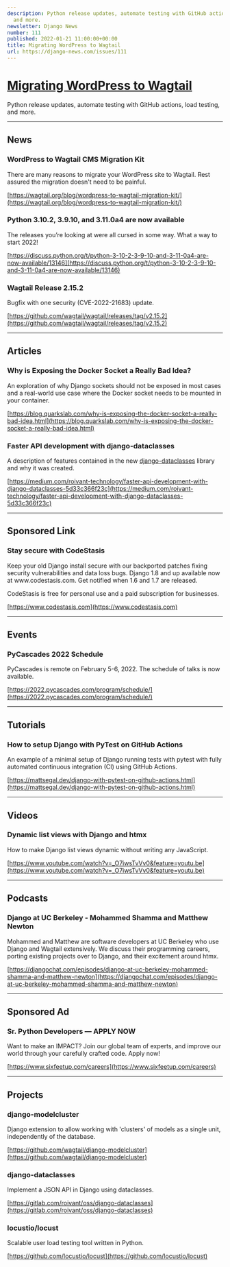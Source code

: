 ```yaml
---
description: Python release updates, automate testing with GitHub actions, load testing,
  and more.
newsletter: Django News
number: 111
published: 2022-01-21 11:00:00+00:00
title: Migrating WordPress to Wagtail
url: https://django-news.com/issues/111
---
```


# [Migrating WordPress to Wagtail](https://django-news.com/issues/111)

Python release updates, automate testing with GitHub actions, load testing, and more.

----

## News

### WordPress to Wagtail CMS Migration Kit

<p>There are many reasons to migrate your WordPress site to Wagtail. Rest assured the migration doesn't need to be painful.</p>

[https://wagtail.org/blog/wordpress-to-wagtail-migration-kit/](https://wagtail.org/blog/wordpress-to-wagtail-migration-kit/)

### Python 3.10.2, 3.9.10, and 3.11.0a4 are now available

<p>The releases you’re looking at were all cursed in some way. What a way to start 2022!</p>

[https://discuss.python.org/t/python-3-10-2-3-9-10-and-3-11-0a4-are-now-available/13146](https://discuss.python.org/t/python-3-10-2-3-9-10-and-3-11-0a4-are-now-available/13146)

### Wagtail Release 2.15.2

<p>Bugfix with one security (CVE-2022-21683) update.</p>

[https://github.com/wagtail/wagtail/releases/tag/v2.15.2](https://github.com/wagtail/wagtail/releases/tag/v2.15.2)

----

## Articles

### Why is Exposing the Docker Socket a Really Bad Idea?

<p>An exploration of why Django sockets should not be exposed in most cases and a real-world use case where the Docker socket needs to be mounted in your container.</p>

[https://blog.quarkslab.com/why-is-exposing-the-docker-socket-a-really-bad-idea.html](https://blog.quarkslab.com/why-is-exposing-the-docker-socket-a-really-bad-idea.html)

### Faster API development with django-dataclasses

<p>A description of features contained in the new <a href="https://cur.at/NYObK0i">django-dataclasses</a> library and why it was created.</p>

[https://medium.com/roivant-technology/faster-api-development-with-django-dataclasses-5d33c366f23c](https://medium.com/roivant-technology/faster-api-development-with-django-dataclasses-5d33c366f23c)

----

## Sponsored Link

### Stay secure with CodeStasis

<p>Keep your old Django install secure with our backported patches fixing security vulnerabilities and data loss bugs. Django 1.8 and up available now at www.codestasis.com. Get notified when 1.6 and 1.7 are released.</p>

<p>CodeStasis is free for personal use and a paid subscription for businesses.</p>

[https://www.codestasis.com](https://www.codestasis.com)

----

## Events

### PyCascades 2022 Schedule

<p>PyCascades is remote on February 5-6, 2022. The schedule of talks is now available.</p>

[https://2022.pycascades.com/program/schedule/](https://2022.pycascades.com/program/schedule/)

----

## Tutorials

### How to setup Django with PyTest on GitHub Actions

<p>An example of a minimal setup of Django running tests with pytest with fully automated continuous integration (CI) using GitHub Actions.</p>

[https://mattsegal.dev/django-with-pytest-on-github-actions.html](https://mattsegal.dev/django-with-pytest-on-github-actions.html)

----

## Videos

### Dynamic list views with Django and htmx

<p>How to make Django list views dynamic without writing any JavaScript.</p>

[https://www.youtube.com/watch?v=_O7iwsTvVv0&feature=youtu.be](https://www.youtube.com/watch?v=_O7iwsTvVv0&feature=youtu.be)

----

## Podcasts

### Django at UC Berkeley - Mohammed Shamma and Matthew Newton

<p>Mohammed and Matthew are software developers at UC Berkeley who use Django and Wagtail extensively. We discuss their programming careers, porting existing projects over to Django, and their excitement around htmx.</p>

[https://djangochat.com/episodes/django-at-uc-berkeley-mohammed-shamma-and-matthew-newton](https://djangochat.com/episodes/django-at-uc-berkeley-mohammed-shamma-and-matthew-newton)

----

## Sponsored Ad

### Sr. Python Developers — APPLY NOW

<p>Want to make an IMPACT? Join our global team of experts, and improve our world through your carefully crafted code. Apply now!</p>

[https://www.sixfeetup.com/careers](https://www.sixfeetup.com/careers)

----

## Projects

### django-modelcluster

<p>Django extension to allow working with 'clusters' of models as a single unit, independently of the database.</p>

[https://github.com/wagtail/django-modelcluster](https://github.com/wagtail/django-modelcluster)

### django-dataclasses

<p>Implement a JSON API in Django using dataclasses.</p>

[https://gitlab.com/roivant/oss/django-dataclasses](https://gitlab.com/roivant/oss/django-dataclasses)

### locustio/locust

<p>Scalable user load testing tool written in Python.</p>

[https://github.com/locustio/locust](https://github.com/locustio/locust)